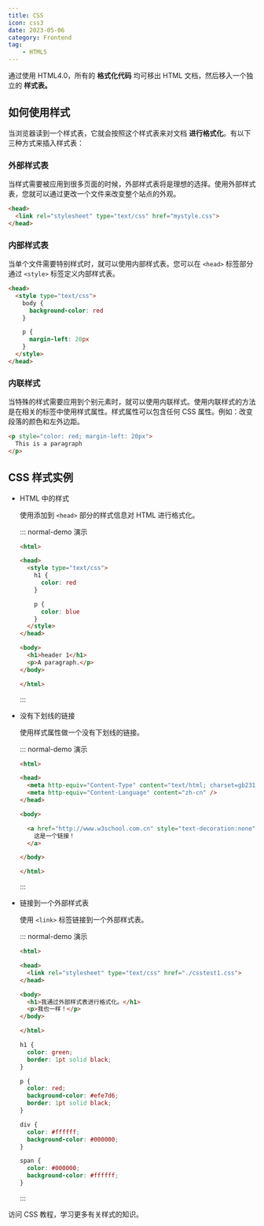 ```yaml
---
title: CSS
icon: css3
date: 2023-05-06
category: Frontend
tag:
    - HTML5
---
```


通过使用 HTML4.0，所有的 **格式化代码** 均可移出 HTML 文档，然后移入一个独立的 **样式表。**

## 如何使用样式

当浏览器读到一个样式表，它就会按照这个样式表来对文档 **进行格式化**。有以下三种方式来插入样式表：

### 外部样式表

当样式需要被应用到很多页面的时候，外部样式表将是理想的选择。使用外部样式表，您就可以通过更改一个文件来改变整个站点的外观。

```html
<head>
  <link rel="stylesheet" type="text/css" href="mystyle.css">
</head>
```

### 内部样式表

当单个文件需要特别样式时，就可以使用内部样式表。您可以在 `<head>` 标签部分通过 `<style>` 标签定义内部样式表。

```html
<head>
  <style type="text/css">
    body {
      background-color: red
    }

    p {
      margin-left: 20px
    }
  </style>
</head>
```

### 内联样式

当特殊的样式需要应用到个别元素时，就可以使用内联样式。使用内联样式的方法是在相关的标签中使用样式属性。样式属性可以包含任何 CSS 属性。例如：改变段落的颜色和左外边距。

```html
<p style="color: red; margin-left: 20px">
  This is a paragraph
</p>
```

## CSS 样式实例

- HTML 中的样式

    使用添加到 `<head>` 部分的样式信息对 HTML 进行格式化。

    ::: normal-demo 演示
    
    ```html
    <html>

    <head>
      <style type="text/css">
        h1 {
          color: red
        }

        p {
          color: blue
        }
      </style>
    </head>

    <body>
      <h1>header 1</h1>
      <p>A paragraph.</p>
    </body>

    </html>
    ```
    
    :::

- 没有下划线的链接

    使用样式属性做一个没有下划线的链接。

    ::: normal-demo 演示
    
    ```html
    <html>

    <head>
      <meta http-equiv="Content-Type" content="text/html; charset=gb2312" />
      <meta http-equiv="Content-Language" content="zh-cn" />
    </head>

    <body>

      <a href="http://www.w3school.com.cn" style="text-decoration:none">
        这是一个链接！
      </a>

    </body>

    </html>
    ```
    
    :::

- 链接到一个外部样式表

    使用 `<link>` 标签链接到一个外部样式表。

    ::: normal-demo 演示
    
    ```html
    <html>

    <head>
      <link rel="stylesheet" type="text/css" href="./csstest1.css">
    </head>

    <body>
      <h1>我通过外部样式表进行格式化。</h1>
      <p>我也一样！</p>
    </body>

    </html>
    ```

    ```css
    h1 {
      color: green;
      border: 1pt solid black;
    }

    p {
      color: red;
      background-color: #efe7d6;
      border: 1pt solid black;
    }

    div {
      color: #ffffff;
      background-color: #000000;
    }

    span {
      color: #000000;
      background-color: #ffffff;
    }
    ```
    
    :::

访问 CSS 教程，学习更多有关样式的知识。


